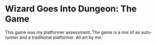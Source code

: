 # Wizard Goes Into Dungeon: The Game

This game was my platformer assessment. The game is a mix of an auto-runner and a traditional platformer. All art by me.
